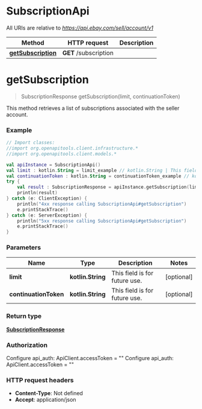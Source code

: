 # SubscriptionApi

All URIs are relative to *https://api.ebay.com/sell/account/v1*

Method | HTTP request | Description
------------- | ------------- | -------------
[**getSubscription**](SubscriptionApi.md#getSubscription) | **GET** /subscription | 


<a name="getSubscription"></a>
# **getSubscription**
> SubscriptionResponse getSubscription(limit, continuationToken)



This method retrieves a list of subscriptions associated with the seller account.

### Example
```kotlin
// Import classes:
//import org.openapitools.client.infrastructure.*
//import org.openapitools.client.models.*

val apiInstance = SubscriptionApi()
val limit : kotlin.String = limit_example // kotlin.String | This field is for future use.
val continuationToken : kotlin.String = continuationToken_example // kotlin.String | This field is for future use.
try {
    val result : SubscriptionResponse = apiInstance.getSubscription(limit, continuationToken)
    println(result)
} catch (e: ClientException) {
    println("4xx response calling SubscriptionApi#getSubscription")
    e.printStackTrace()
} catch (e: ServerException) {
    println("5xx response calling SubscriptionApi#getSubscription")
    e.printStackTrace()
}
```

### Parameters

Name | Type | Description  | Notes
------------- | ------------- | ------------- | -------------
 **limit** | **kotlin.String**| This field is for future use. | [optional]
 **continuationToken** | **kotlin.String**| This field is for future use. | [optional]

### Return type

[**SubscriptionResponse**](SubscriptionResponse.md)

### Authorization


Configure api_auth:
    ApiClient.accessToken = ""
Configure api_auth:
    ApiClient.accessToken = ""

### HTTP request headers

 - **Content-Type**: Not defined
 - **Accept**: application/json

